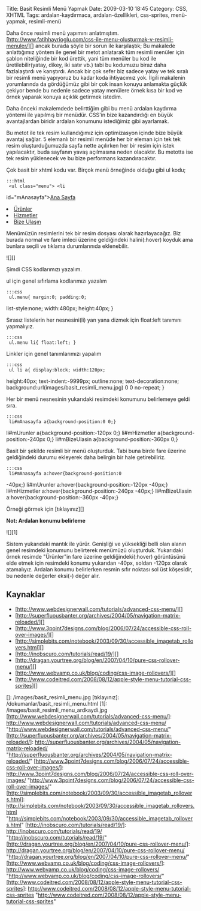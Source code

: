 Title: Basit Resimli Menü Yapmak
Date: 2009-03-10 18:45
Category: CSS, XHTML
Tags: ardalan-kaydırmaca, ardalan-özellikleri, css-sprites, menü-yapmak, resimli-menü

Daha önce resimli menü yapımını anlatmıştım.
[http://www.fatihhayrioglu.com/css-ile-menu-olusturmak-v-resimli-menuler/][]
ancak burada şöyle bir sorun ile karşılaştık; Bu makalede anlattığımız
yöntem ile genel bir metot anlatarak tüm resimli menüler için şablon
niteliğinde bir kod ürettik, yani tüm menüler bu kod ile
üretilebilir(yatay, dikey, iki satır vb.) tabi bu kodumuzu biraz daha
fazlalaştırdı ve karıştırdı. Ancak bir çok sefer biz sadece yatay ve tek
sıralı bir resimli menü yapıyoruz bu kadar koda ihtiyacımız yok. İlgili
makalenin yorumlarında da gördüğümüz gibi bir çok insan konuyu anlamakta
güçlük çekiyor bende bu nedenle sadece yatay menülere örnek kısa bir kod
ve örnek yaparak konuya açıklık getirmek istedim.

Daha önceki makalemdede belirttiğim gibi bu menü ardalan kaydırma
yöntemi ile yapılmış bir menüdür. CSS'in bize kazandırdığı en büyük
avantajlardan biridir ardalan konumunu istediğimiz gibi ayarlamak.

Bu metot ile tek resim kullandığımız için optimizasyon içinde bize büyük
avantaj sağlar. 5 elemanlı bir resimli menüde her bir eleman için tek
tek resim oluşturduğumuzda sayfa nette açılırken her bir resim için
istek yapılacaktır, buda sayfanın yavaş açılmasına neden olacaktır. Bu
metotta ise tek resim yüklenecek ve bu bize performans kazandıracaktır.

Çok basit bir xhtml kodu var. Birçok menü örneğinde olduğu gibi ul kodu;

	:::html
	 <ul class="menu"> <li
id="mAnasayfa"><a href="#">Ana Sayfa</a></li> <li
id="mUrunler"><a href="#">Ürünler</a></li> <li
id="mHizmetler"><a href="#">Hizmetler</a></li> <li
id="mBizeUlasin"><a href="#">Bize Ulaşın</a></li> </ul>


Menümüzün resimlerini tek bir resim dosyası olarak hazırlayacağız. Biz
burada normal ve fare imleci üzerine geldiğindeki halini(:hover) koyduk
ama bunlara seçili ve tıklama durumlarınıda eklenebilir.

![][]

Şimdi CSS kodlarımızı yazalım.

ul için genel sıfırlama kodlarımızı yazalım

	:::css
	 ul.menu{ margin:0; padding:0;
list-style:none; width:480px; height:40px; } 

Sırasız listelerin her nesnesini(li) yan yana dizmek için float:left
tanımını yapmalıyız.

	:::css
	 ul.menu li{ float:left; } 

Linkler için genel tanımlarımızı yapalım

	:::css
	 ul li a{ display:block; width:120px;
height:40px; text-indent:-9999px; outline:none; text-decoration:none;
background:url(images/basit_resimli_menu.jpg) 0 0 no-repeat; }


Her bir menü nesnesinin yukarıdaki resimdeki konumunu belirlemeye geldi
sıra.

	:::css
	 li#mAnasayfa a{background-position:0 0;}
li#mUrunler a{background-position:-120px 0;} li#mHizmetler
a{background-position:-240px 0;} li#mBizeUlasin
a{background-position:-360px 0;} 

Basit bir şekilde resimli bir menü oluşturduk. Tabi buna birde fare
üzerine geldiğindeki durumu ekleyerek daha belirgin bir hale
getirebiliriz.

	:::css
	 li#mAnasayfa a:hover{background-position:0
-40px;} li#mUrunler a:hover{background-position:-120px -40px;}
li#mHizmetler a:hover{background-position:-240px -40px;}
li#mBizeUlasin a:hover{background-position:-360px -40px;} 

Örneği görmek için [tıklayınız][]

**Not: Ardalan konumu belirleme**

![][1]

Sistem yukarıdaki mantık ile yürür. Genişliği ve yüksekliği belli olan
alanın genel resimdeki konumunu belirterek menümüzü oluşturduk.
Yukarıdaki örnek resimde "Ürünler"in fare üzerine geldiğindeki(:hover)
görüntüsünü elde etmek için resimdeki konumu yukarıdan -40px, soldan
-120px olarak atamalıyız. Ardalan konumu belirlerken resmin sıfır
noktası sol üst köşesidir, bu nedenle değerler eksi(-) değer alır.

Kaynaklar
---------

-   [http://www.webdesignerwall.com/tutorials/advanced-css-menu/][]
-   [http://superfluousbanter.org/archives/2004/05/navigation-matrix-reloaded/][]
-   [http://www.3point7designs.com/blog/2006/07/24/accessible-css-roll-over-images/][]
-   [http://simplebits.com/notebook/2003/09/30/accessible_imagetab_rollovers.html][]
-   [http://inobscuro.com/tutorials/read/19/][]   
-   [http://dragan.yourtree.org/blog/en/2007/04/10/pure-css-rollover-menu/][]
-   [http://www.webvamp.co.uk/blog/coding/css-image-rollovers/][]
-   [http://www.codeitred.com/2008/08/12/apple-style-menu-tutorial-css-sprites][]

</p>

  [http://www.fatihhayrioglu.com/css-ile-menu-olusturmak-v-resimli-menuler/]:
    http://www.fatihhayrioglu.com/css-ile-menu-olusturmak-v-resimli-menuler/
    "http://www.fatihhayrioglu.com/css-ile-menu-olusturmak-v-resimli-menuler/"
  []: /images/basit_resimli_menu.jpg
  [tıklayınız]: /dokumanlar/basit_resimli_menu.html
  [1]: /images/basit_resimli_menu_ardkaydi.jpg
  [http://www.webdesignerwall.com/tutorials/advanced-css-menu/]: http://www.webdesignerwall.com/tutorials/advanced-css-menu/
    "http://www.webdesignerwall.com/tutorials/advanced-css-menu/"
  [http://superfluousbanter.org/archives/2004/05/navigation-matrix-reloaded/]:
    http://superfluousbanter.org/archives/2004/05/navigation-matrix-reloaded/
    "http://superfluousbanter.org/archives/2004/05/navigation-matrix-reloaded/"
  [http://www.3point7designs.com/blog/2006/07/24/accessible-css-roll-over-images/]:
    http://www.3point7designs.com/blog/2006/07/24/accessible-css-roll-over-images/
    "http://www.3point7designs.com/blog/2006/07/24/accessible-css-roll-over-images/"
  [http://simplebits.com/notebook/2003/09/30/accessible_imagetab_rollovers.html]:
    http://simplebits.com/notebook/2003/09/30/accessible_imagetab_rollovers.html
    "http://simplebits.com/notebook/2003/09/30/accessible_imagetab_rollovers.html"
  [http://inobscuro.com/tutorials/read/19/]: http://inobscuro.com/tutorials/read/19/
    "http://inobscuro.com/tutorials/read/19/"
  [http://dragan.yourtree.org/blog/en/2007/04/10/pure-css-rollover-menu/]:
    http://dragan.yourtree.org/blog/en/2007/04/10/pure-css-rollover-menu/
    "http://dragan.yourtree.org/blog/en/2007/04/10/pure-css-rollover-menu/"
  [http://www.webvamp.co.uk/blog/coding/css-image-rollovers/]: http://www.webvamp.co.uk/blog/coding/css-image-rollovers/
    "http://www.webvamp.co.uk/blog/coding/css-image-rollovers/"
  [http://www.codeitred.com/2008/08/12/apple-style-menu-tutorial-css-sprites]:
    http://www.codeitred.com/2008/08/12/apple-style-menu-tutorial-css-sprites
    "http://www.codeitred.com/2008/08/12/apple-style-menu-tutorial-css-sprites"
